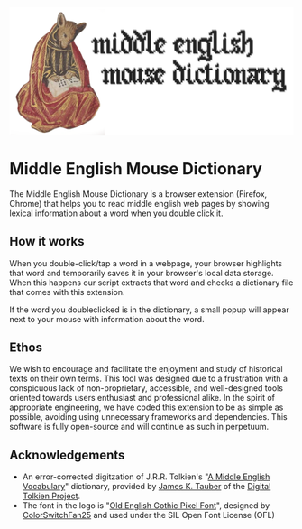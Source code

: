 <img src="./img/header.png" style="width: auto" alt="Middle English Mouse Dictionary Logo">
  
# Middle English Mouse Dictionary  

The Middle English Mouse Dictionary is a browser extension (Firefox, Chrome) that helps you to read middle english web pages by showing lexical information about a word when you double click it.

## How it works  
When you double-click/tap a word in a webpage, your browser highlights that word and temporarily saves it in your browser's local data storage. When this happens our script extracts that word and checks a dictionary file that comes with this extension.  
  
If the word you doubleclicked is in the dictionary, a small popup will appear next to your mouse with information about the word.  
  
  
## Ethos
We wish to encourage and facilitate the enjoyment and study of historical texts on their own terms. This tool was designed due to a frustration with a conspicuous lack of non-proprietary, accessible, and well-designed tools oriented towards users enthusiast and professional alike. In the spirit of appropriate engineering, we have coded this extension to be as simple as possible, avoiding using unnecessary frameworks and dependencies. This software is fully open-source and will continue as such in perpetuum. 
  
  
## Acknowledgements
- An error-corrected digitzation of J.R.R. Tolkien's "[A Middle English Vocabulary](https://github.com/digitaltolkien/a-middle-english-vocabulary)" dictionary, provided by [James K. Tauber](https://github.com/jtauber) of the [Digital Tolkien Project](https://digitaltolkien.com). 
- The font in the logo is "[Old English Gothic Pixel Font](https://www.fontspace.com/old-english-gothic-pixel-font-f83405)", designed by [ColorSwitchFan25](https://www.fontspace.com/colorswitchfan25) and used under the SIL Open Font License (OFL)

